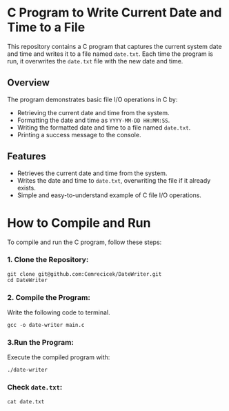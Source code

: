 # C Program to Write Current Date  and Time to a File


This repository contains a C program that captures the current system date and time and writes it to a file named `date.txt`. Each time the program is run, it overwrites the `date.txt` file with the new date and time.


## Overview


The program demonstrates basic file I/O operations in C by:
- Retrieving the current date and time from the system.
- Formatting the date and time as `YYYY-MM-DD HH:MM:SS`.
- Writing the formatted date and time to a file named `date.txt`.
- Printing a success message to the console.


## Features


- Retrieves the current date and time from the system.
- Writes the date and time to `date.txt`, overwriting the file if it already exists.
- Simple and easy-to-understand example of C file I/O operations.


# How to Compile and Run


To compile and run the C program, follow these steps:


### 1. Clone the Repository:


```
git clone git@github.com:Cemrecicek/DateWriter.git
cd DateWriter
```

### 2. Compile the Program:


Write the following code to terminal.

```
gcc -o date-writer main.c
```


### 3.Run the Program:


Execute the compiled program with:

```
./date-writer
```


### Check `date.txt`:


```
cat date.txt
```


